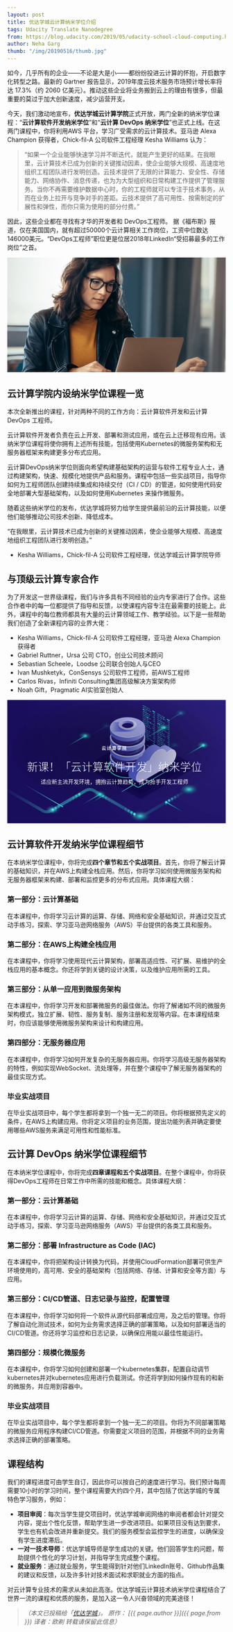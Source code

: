 ```yaml
---
layout: post
title: 优达学城云计算纳米学位介绍
tags: Udacity Translate Nanodegree
from: https://blog.udacity.com/2019/05/udacity-school-cloud-computing.html
author: Neha Garg 
thumb: "/img/20190516/thumb.jpg"
---
```

如今，几乎所有的企业——不论是大是小——都纷纷投进云计算的怀抱，开启数字化转型之路。最新的 Gartner 报告显示，2019年度云技术服务市场预计增长率将达 17.3%（约 2060 亿美元）。推动这些企业将业务搬到云上的理由有很多，但最重要的莫过于加大创新速度，减少运营开支。

今天，我们激动地宣布，**优达学城云计算学院**正式开放，两门全新的纳米学位课程：“**云计算软件开发纳米学位**”和“**云计算 DevOps 纳米学位**”也正式上线。在这两门课程中，你将利用AWS 平台，学习广受需求的云计算技术。亚马逊 Alexa Champion 获得者，Chick-fil-A 公司软件工程经理 Kesha Williams 认为：

>“如果一个企业能够快速学习并不断迭代，就能产生更好的结果。在我眼里，云计算技术已成为创新的关键推动因素，使企业能够大规模、高速度地组织工程团队进行发明创造。云技术提供了无限的计算能力、安全性、存储能力、网络协作、消息传递，也为为大型组织和日常构建工作提供了管理服务。当你不再需要维护数据中心时，你的工程师就可以专注于技术事务，从而在业务上拉开与竞争对手的差距。云技术提供了高可用性、按需制定的扩展性和弹性，而你只需为使用的部分付费。”

因此，这些企业都在寻找有才华的开发者和 DevOps工程师。 据《福布斯》报道，仅在美国国内，就有超过50000个云计算相关工作岗位，工资中位数达146000美元。“DevOps工程师”职位更是位居2018年LinkedIn“受招募最多的工作岗位”之首。

<img src="/img/20190516/001.png">

## 云计算学院内设纳米学位课程一览

本次全新推出的课程，针对两种不同的工作方向：云计算软件开发和云计算DevOps 工程师。

云计算软件开发者负责在云上开发、部署和测试应用，或在云上迁移现有应用。该纳米学位课程将使你拥有上述所有技能，包括使用Kubernetes的微服务架构和无服务器框架来构建更多分布式应用。

云计算DevOps纳米学位则面向希望构建基础架构的运营与软件工程专业人士，通过构建架构，快速、规模化地提供产品和服务。课程中包括一些实战项目，指导你如何为工程师团队创建持续集成和持续交付（CI / CD）的管道，如何使用代码安全地部署大型基础架构，以及如何使用Kubernetes 来操作微服务。

随着这些纳米学位的发布，优达学城将努力给学生提供最前沿的云计算技能，以便他们能够推动公司技术创新、降低成本。

<span class="hl">“在我眼里，云计算技术已成为创新的关键推动因素，使企业能够大规模、高速度地组织工程团队进行发明创造。”</span><br>
   - Kesha Williams，Chick-fil-A 公司软件工程经理，优达学城云计算学院导师

## 与顶级云计算专家合作

为了开发这一世界级课程，我们与许多具有不同经验的业内专家进行了合作。这些合作者中的每一位都提供了指导和反馈，以使课程内容专注在最需要的技能上。此外，课程中的每位教师都具有大量的云计算领域工作、教学经验。以下是一些帮助我们创造了全新课程内容的业界大佬：

* Kesha Williams，Chick-fil-A 公司软件工程经理，亚马逊 Alexa Champion 获得者
* Gabriel Ruttner，Ursa 公司 CTO，创业公司技术顾问
* Sebastian Scheele，Loodse 公司联合创始人与CEO
* Ivan Mushketyk，ConSensys 公司软件工程师，前AWS工程师
* Carlos Rivas，Infiniti Consulting集团高级解决方案架构师
* Noah Gift，Pragmatic AI实验室创始人

<img src="/img/20190516/000.png">

## 云计算软件开发纳米学位课程细节

在本纳米学位课程中，你将完成**四个章节和五个实战项目**。首先，你将了解云计算的基础知识，并在AWS上构建全栈应用。然后，你将学习如何使用微服务架构和无服务器框架来构建、部署和监控更多的分布式应用。具体课程大纲：

### 第一部分：云计算基础

在本课程中，你将学习云计算的运算、存储、网络和安全基础知识，并通过交互式动手练习，探索、学习亚马逊网络服务（AWS）平台提供的各类工具和服务。

### 第二部分：在AWS上构建全栈应用

在本课程中，你将学习使用现代云计算架构，部署高适应性、可扩展、易维护的全栈应用的基本概念。你还将学到关键的设计决策，以及维护应用所需的工具。

### 第三部分：从单一应用到微服务架构

在本课程中，你将学习开发和部署微服务的最佳做法。你将了解诸如不同的微服务架构模式，独立扩展、韧性、服务复制、服务注册和发现等内容。在本课程结束时，你应该能够使用微服务架构来设计和构建应用。

### 第四部分：无服务器应用

在本课程中，你将学习如何开发复杂的无服务器应用。你将学习高级无服务器架构的特性，例如实现WebSocket、流处理等，并在整个课程中了解无服务器架构的最佳实现方式。

### 毕业实战项目

在毕业实战项目中，每个学生都将拿到一个独一无二的项目。你将根据预先定义的条件，在AWS上构建应用。你将定义项目的业务范围，提出功能列表并确定要使用哪些AWS服务来满足可用性和性能标准。

## 云计算 DevOps 纳米学位课程细节

在本纳米学位课程中，你将完成**四章课程和五个实战项目**。在整个课程中，你将获得DevOps工程师在日常工作中所需的技能和概念。具体课程大纲：

### 第一部分：云计算基础

在本课程中，你将学习云计算的运算、存储、网络和安全基础知识，并通过交互式动手练习，探索、学习亚马逊网络服务（AWS）平台提供的各类工具和服务。

### 第二部分：部署 Infrastructure as Code (IAC)

在本课程中，你将把架构设计转换为代码，并使用CloudFormation部署可供生产环境使用的，高可用、安全的基础架构（包括网络、存储、计算和安全等方面）与应用。

### 第三部分：CI/CD管道、日志记录与监控，配置管理

在本课程中，你将学习如何将一个软件从源代码部署成应用，及之后的管理。你将了解自动化测试技术，如何为业务需求选择正确的部署策略，以及如何部署适当的CI/CD管道。你还将学习监控和日志记录，以确保应用能以最佳性能运行。

### 第四部分：规模化微服务

在本课程中，你将学习如何创建和部署一个kubernetes集群，配置自动调节kubernetes并对kubernetes应用进行负载测试。你还将学到如何操作现有的和新的微服务，并应用到容器中。

### 毕业实战项目

在毕业实战项目中，每个学生都将拿到一个独一无二的项目。你将为不同部署策略的微服务应用程序构建CI/CD管道。你需要定义项目的范围，并根据不同的业务需求选择正确的部署策略。

## 课程结构

我们的课程进度可由学生自订，因此你可以按自己的速度进行学习。我们预计每周需要10小时的学习时间，整个课程需要大约四个月，其中包括了优达学城的专属特色学习服务，例如：

* **项目审阅**：每次当学生提交项目时，优达学城审阅网络的审阅者都会针对提交内容，提出个性化反馈，帮助学生进一步改进项目。如果项目没有达到要求，学生也有机会改进并重新提交。我们的服务模型会监控学生的进度，以确保没有学生进度滞后。
* **一对一技术导师**：优达学城导师是学生成功的关键。他们回答学生的问题，帮助提供个性化的学习计划，并指导学生完成整个课程。
* **就业服务**：通过就业服务，学生能得到针对他们LinkedIn账号、Github作品集的建议和反馈，以及许多针对技术面试和求职就业方面的指点。

对云计算专业技术的需求从未如此高涨。优达学城云计算技术纳米学位课程结合了世界一流的课程和优质的服务，是加入这一令人兴奋领域的完美途径！

> _（本文已投稿给「[优达学城](https://cn.udacity.com)」。 原作： [{{ page.author }}]({{ page.from }}) 译者：欧剃 转载请保留此信息）_


